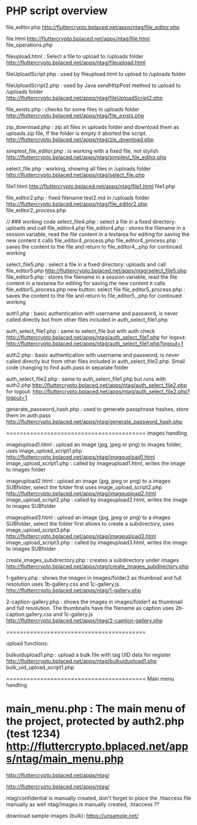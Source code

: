 # PHP script overview

file_editor.php
http://fluttercrypto.bplaced.net/apps/ntag/file_editor.php

file.html
http://fluttercrypto.bplaced.net/apps/ntag/file.html
file_operations.php



fileupload.html : Select a file to upload to /uploads folder
http://fluttercrypto.bplaced.net/apps/ntag/fileupload.html

fileUploadScript.php : used by fileupload.html to upload to /uploads folder

fileUploadScript2.php : used by Java sendHttpPost method to upload to /uploads folder
http://fluttercrypto.bplaced.net/apps/ntag/fileUploadScript2.php





file_exists.php : checks for some files in uploads folder
http://fluttercrypto.bplaced.net/apps/ntag/file_exists.php

zip_download.php : zip all files in uploads folder and download them as uploads.zip file,
If the folder is empty it aborted the script.
http://fluttercrypto.bplaced.net/apps/ntag/zip_download.php

simplest_file_editor.php : is working with a fixed file, not stylish
http://fluttercrypto.bplaced.net/apps/ntag/simplest_file_editor.php

select_file.php : working, showing all files in /uploads folder
http://fluttercrypto.bplaced.net/apps/ntag/select_file.php

file1.html
http://fluttercrypto.bplaced.net/apps/ntag/file1.html
file1.php

file_editor2.php : fixed filename test2.md in /uploads folder
http://fluttercrypto.bplaced.net/apps/ntag/file_editor2.php
file_editor2_process.php

// ### working code
select_file4.php : select a file in a fixed directory: uploads and call file_editor4.php
file_editor4.php : stores the filename in a session variable, read the file content in a textarea for editing
                   for saving the new content it calls file_editor4_process.php 
file_editor4_process.php : saves the content to the file and return to file_editor4_.php for continued working

select_file5.php : select a file in a fixed directory: uploads and call file_editor5.php
http://fluttercrypto.bplaced.net/apps/ntag/select_file5.php
file_editor5.php : stores the filename in a session variable, read the file content in a textarea for editing
                   for saving the new content it calls file_editor5_process.php
                   new button: select file
file_editor5_process.php : saves the content to the file and return to file_editor5_.php for continued working

auth1.php : basic authentication with username and password, is never called directly but from other files
            included in auth_select_file1.php

auth_select_file1.php : same to select_file but with auth check
http://fluttercrypto.bplaced.net/apps/ntag/auth_select_file1.php
for logout:
http://fluttercrypto.bplaced.net/apps/ntag/auth_select_file1.php?logout=1

auth2.php : basic authentication with username and password, is never called directly but from other files
            included in auth_select_file2.php. Small code changing to find auth.pass in separate folder

auth_select_file2.php : same to auth_select_file1.php but runs with auth2.php
http://fluttercrypto.bplaced.net/apps/ntag/auth_select_file2.php
for logout:
http://fluttercrypto.bplaced.net/apps/ntag/auth_select_file2.php?logout=1

generate_password_hash.php : used to generate passphrase hashes, store them im auth.pass
http://fluttercrypto.bplaced.net/apps/ntag/generate_password_hash.php

=========================================
images handling

imageupload1.html : upload an image (jpg, jpeg or png) to images folder, uses image_upload_script1.php
http://fluttercrypto.bplaced.net/apps/ntag/imageupload1.html
image_upload_script1.php : called by imageupload1.html, writes the image to images folder

imageupload2.html : upload an image (jpg, jpeg or png) to a images SUBfolder, select the folder first 
                    uses image_upload_script2.php
http://fluttercrypto.bplaced.net/apps/ntag/imageupload2.html
image_upload_script2.php : called by imageupload2.html, writes the image to images SUBfolder

imageupload3.html : upload an image (jpg, jpeg or png) to a images SUBfolder, select the folder first
                    allows to create a subdirectory, uses image_upload_script3.php
http://fluttercrypto.bplaced.net/apps/ntag/imageupload3.html
image_upload_script3.php : called by imageupload3.html, writes the image to images SUBfolder

create_images_subdirectory.php : creates a subdirectory under images
http://fluttercrypto.bplaced.net/apps/ntag/create_images_subdirectory.php

1-gallery.php : shows the images in images/folder2 as thumbnail and full resolution
                uses 1b-gallery.css and 1c-gallery.js
http://fluttercrypto.bplaced.net/apps/ntag/1-gallery.php

2-caption-gallery.php : shows the images in images/folder1 as thumbnail and full resolution. The
                        thumbnails have the filename as caption
                        uses 2b-caption.gallery.css and 1c-gallery.js
http://fluttercrypto.bplaced.net/apps/ntag/2-caption-gallery.php

=========================================

upload functions:

bulkuidupload1.php : upload a bulk file with tag UID data for register
http://fluttercrypto.bplaced.net/apps/ntag/bulkuidupload1.php
bulk_uid_upload_script1.php


=========================================
Main menu handling

main_menu.php : The main menu of the project, protected by auth2.php (test 1234)
http://fluttercrypto.bplaced.net/apps/ntag/main_menu.php
=========================================


http://fluttercrypto.bplaced.net/apps/ntag/

http://fluttercrypto.bplaced.net/apps/ntag/

ntag/confidential is manually created, don't forget to place the .htaccess file manually as well
ntag/images is manually created, .htaccess ??

download sample images (bulk): https://unsample.net/

